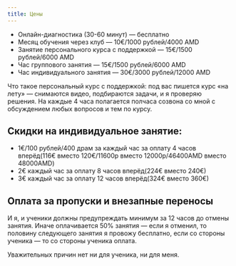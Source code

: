 ```yaml
---
title: Цены
---
```

- Онлайн-диагностика (30-60 минут) — бесплатно
- Месяц обучения через клуб — 10€/1000 рублей/4000 AMD
- Занятие персонального курса с поддержкой — 15€/1500 рублей/6000 AMD
- Час группового занятия — 15€/1500 рублей/6000 AMD
- Час индивидуального занятия — 30€/3000 рублей/12000 AMD

Что такое персональный курс с поддержкой: под вас пишется курс «на лету» — снимаются видео, подбираются задачи, и я проверяю решения. На каждые 4 часа полагается полчаса созвона со мной с обсуждением любых вопросов и тем по курсу.

## Скидки на индивидуальное занятие:

- 1€/100 рублей/400 драм за каждый час за оплату 4 часов вперёд(116€ вместо 120€/11600р вместо 12000р/46400AMD вместо 48000AMD)
- 2€ каждый час за оплату 8 часов вперёд(224€ вместо 240€)
- 3€ каждый час за оплату 12 часов вперёд(324€ вместо 360€)

## Оплата за пропуски и внезапные переносы

И я, и ученики должны предупреждать минимум за 12 часов до отмены занятия. Иначе оплачивается 50% занятия — если я отменил, то половину следующего занятия я провожу бесплатно, если со стороны ученика — то со стороны ученика оплата.

Уважительных причин нет ни для ученика, ни для меня.
